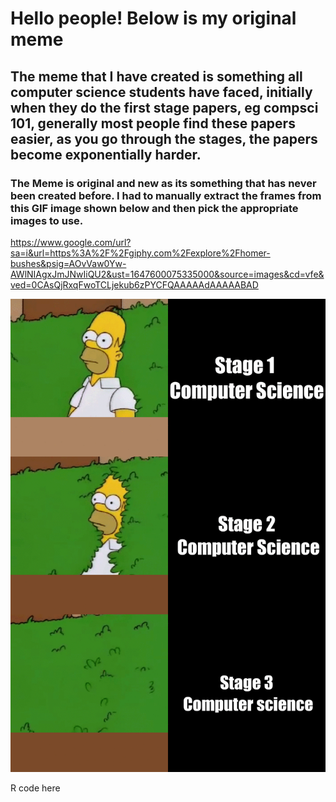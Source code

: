 # Hello people! Below is my original meme
## The meme that I have created is something all computer science students have faced, initially when they do the first stage papers, eg compsci 101, generally most people find these papers easier, as you go through the stages, the papers become exponentially harder.

### The Meme is original and new as its something that has never been created before. I had to manually extract the frames from this GIF image shown below and then pick the appropriate images to use.

https://www.google.com/url?sa=i&url=https%3A%2F%2Fgiphy.com%2Fexplore%2Fhomer-bushes&psig=AOvVaw0Yw-AWlNIAgxJmJNwIiQU2&ust=1647600075335000&source=images&cd=vfe&ved=0CAsQjRxqFwoTCLjekub6zPYCFQAAAAAdAAAAABAD

![](my_meme.png)


R code here
